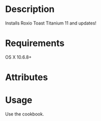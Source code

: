 Description
===========
Installs Roxio Toast Titanium 11 and updates!

Requirements
============
OS X 10.6.8+

Attributes
==========

Usage
=====
Use the cookbook.
